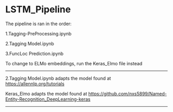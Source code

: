 # LSTM_Pipeline

The pipeline is ran in the order:

1.Tagging-PreProcessing.ipynb

2.Tagging Model.ipynb

3.FuncLoc Prediction.ipynb


To change to ELMo embeddings, run the Keras_Elmo file instead

******

2.Tagging Model.ipynb adapts the model found at https://allennlp.org/tutorials

Keras_Elmo adapts the model found at https://github.com/nxs5899/Named-Entity-Recognition_DeepLearning-keras

******

